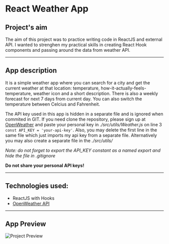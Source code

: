 # React Weather App

<!-- Here is the [live version](https://www.---.com/) of it. -->

## Project's aim

The aim of this project was to practice writing code in ReactJS and external API. I wanted to strenghen my practical skills in creating React Hook components and passing around the data from weather API.

---

## App description

It is a simple weather app where you can search for a city and get the current weather at that location: temperature, how-it-actually-feels-temperature, weather icon and a short description. There is also a weekly forecast for next 7 days from current day. You can also switch the temperature between Celcius and Fahrenheit.

The API key used in this app is hidden in a separate file and is ignored when commited in GIT. If you need clone the repository, please sign up at [OpenWeather](https://home.openweathermap.org/users/sign_up) and paste your personal key in _./src/utils/Weather.js_ on line 3 `const API_KEY = 'your-api-key'`. Also, you may delete the first line in the same file which just imports my api key from a separate file. Alternatively you may also create a separate file in the _./src/utils/_

_Note: do not forget to export the API_KEY constant as a named export and hide the file in .gitignore_

**Do not share your personal API keys!**

---

## Technologies used:

- ReactJS with Hooks
- [OpenWeather API](https://openweathermap.org/)

---

## App Preview

![Project Preview](https://i.imgur.com/cRsk2bt.png)
